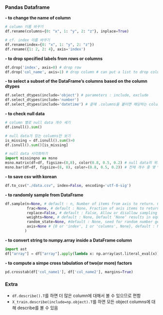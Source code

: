 ### Pandas Dataframe
**- to change the name of column**
```Python
# column 이름 바꾸기
df.rename(columns={0: "x", 1: "y", 2: "z"}, inplace=True)

# cf. index 이름 바꾸기
df.rename(index={0: "x", 1: "y", 2: "z"})
df.rename({1: 2, 2: 4}, axis='index')
```

**- to drop specified labels from rows or columns**
```Python
df.drop('index', axis=0) # drop row
df.drop('col_name', axis=1) # drop column # can put a list to drop columns
```

**- to select a subset of the DataFrame’s columns based on the column dtypes**
```Python
df.select_dtypes(include='object') # parameters : include, exclude 
df.select_dtypes(include='number')
df.select_dtypes(include='datetime') # 끝에 .columns을 붙이면 해당하는 column을 뽑아낼 수 있음 
```

**- to check null data**
```Python
# column 별로 null data 개수 세기
df.isnull().sum()

# null data가 있는 columns만 보기
is_missing = df.isnull().sum()>0
df.isnull().sum()[is_missing]

# null data 시각화하기
import missingno as msno
msno.matrix(df=df, figsize=(8,8), color(0.8, 0.5, 0.2) # null data의 위치는 흰색으로 시각화
msno.bar(df=df, figsize=(8, 8), color=(0.8, 0.5, 0.2)) # 전체 개수 중 몇 %가 null data인지를 시각화
```

**- to save csv with korean**  
```Python
df.to_csv("./data.csv", index=False, encoding='utf-8-sig')
```

**- to randomly sample from DataFrame**
```Python
df.sample(n=None, # default : n, Number of items from axis to return. Cannot be used with frac.
          frac=None, # default : None, Fraction of axis items to return. Cannot be used with n.
          replace=False, # default : False, Allow or disallow sampling of the same row more than once.
          weights=None, # default : None, Default ‘None’ results in equal probability weighting. 
          random_state=None, #default : None, seed for random number generator
          axis=None # {0 or 'index', 1 or 'columns', None}, default : None, Axis to sample.
         )
```

**- to convert string to numpy.array inside a DataFrame column**
```Python
import ast
df["array"] = df["array"].apply(lambda x: np.array(ast.literal_eval(x)))

```

**- to compute a simpe cross tabulation of two(or more) factors**
```Python
pd.crosstab(df['col_name1'], df['col_name2'], margins=True) 
```

### Extra
- `df.describe().T`를 하면 더 많은 column에 대해서 볼 수 있으므로 편함
- `X_train.describe(include=np.object).T`를 하면 모든 object columns에 대해 describe를 볼 수 있음
